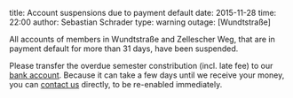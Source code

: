 title: Account suspensions due to payment default
date: 2015-11-28
time: 22:00
author: Sebastian Schrader
type: warning
outage: [Wundtstraße]

All accounts of members in Wundtstraße and Zellescher Weg, that are in payment default for more than 31 days, have been suspended.

Please transfer the overdue semester constribution (incl. late fee) to our [bank account](/sipa/pages/membership/semester_contribution). Because it can take a few days until we receive your money, you can [contact us](/sipa/contact) directly, to be re-enabled immediately.

